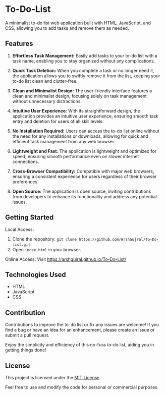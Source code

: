 # To-Do-List

A minimalist to-do list web application built with HTML, JavaScript, and CSS, allowing you to add tasks and remove them as needed.


## Features

1. **Effortless Task Management:** Easily add tasks to your to-do list with a task name, enabling you to stay organized without any complications.

2. **Quick Task Deletion:** When you complete a task or no longer need it, the application allows you to swiftly remove it from the list, keeping your to-do list clean and clutter-free.

3. **Clean and Minimalist Design:** The user-friendly interface features a clean and minimalist design, focusing solely on task management without unnecessary distractions.

4. **Intuitive User Experience:** With its straightforward design, the application provides an intuitive user experience, ensuring smooth task entry and deletion for users of all skill levels.

5. **No Installation Required:** Users can access the to-do list online without the need for any installations or downloads, allowing for quick and efficient task management from any web browser.

6. **Lightweight and Fast:** The application is lightweight and optimized for speed, ensuring smooth performance even on slower internet connections.

7. **Cross-Browser Compatibility:** Compatible with major web browsers, ensuring a consistent experience for users regardless of their browser preferences.

8. **Open Source:** The application is open source, inviting contributions from developers to enhance its functionality and address any potential issues.


## Getting Started

Local Access:
1. Clone the repository: `git clone https://github.com/ArshGujral/To-Do-List.git`.
2. Open `index.html` in your browser.

Online Access:
Visit https://arshgujral.github.io/To-Do-List/

## Technologies Used

- HTML
- JavaScript
- CSS

## Contribution

Contributions to improve the to-do list or fix any issues are welcome! If you find a bug or have an idea for an enhancement, please create an issue or submit a pull request.





Enjoy the simplicity and efficiency of this no-fuss to-do list, aiding you in getting things done!








## License

This project is licensed under the [MIT License](LICENSE).

Feel free to use and modify the code for personal or commercial purposes.
